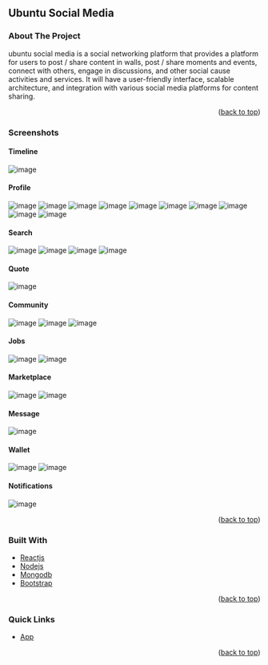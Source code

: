 
<!-- UBUNTU-SOCIAL-MEDIA ABOUT THE PROJECT -->
## Ubuntu Social Media

### <div id="usm-about-the-project">About The Project</div>

ubuntu social media is a social networking platform that provides a platform for users to post / share content in walls, post / share moments and events, connect with others, engage in discussions, and other social cause activities and services. It will have a user-friendly interface, scalable architecture, and integration with various social media platforms for content sharing.

<p align="right">(<a href="#top">back to top</a>)</p>


### Screenshots

#### Timeline
![image](https://github.com/user-attachments/assets/a4c726b4-01ae-48fc-8f92-ca55a83b2cd7)

#### Profile
![image](https://github.com/user-attachments/assets/30b89e7a-7b53-492b-abfd-7c533f0d99bc)
![image](https://github.com/user-attachments/assets/226efedf-d67a-49e5-8f8a-288c5929de7e)
![image](https://github.com/user-attachments/assets/9996917f-0d51-492a-98b2-7ccb5be19127)
![image](https://github.com/user-attachments/assets/99c9c65e-f2e5-4d03-ab20-ec6450863f81)
![image](https://github.com/user-attachments/assets/288593b8-50b3-4f87-b306-8681ea270473)
![image](https://github.com/user-attachments/assets/55a20f06-b9c6-48d6-93f0-22d2febe7ab4)
![image](https://github.com/user-attachments/assets/a2054754-efcc-4822-81e0-0850b520e7dd)
![image](https://github.com/user-attachments/assets/6ccf2685-c7d6-4319-acd8-6c4fcd694576)
![image](https://github.com/user-attachments/assets/bcc9da97-39a2-43d2-848d-254ce18b44c2)
![image](https://github.com/user-attachments/assets/77ede50c-6178-470c-910a-50bbf3b53dcc)

#### Search
![image](https://github.com/user-attachments/assets/231c9a68-895d-4440-a66d-5157a405adee)
![image](https://github.com/user-attachments/assets/bb208b43-34f5-42a4-9998-a1d50d0f85d1)
![image](https://github.com/user-attachments/assets/ba074743-1f6c-4140-9d6e-2fbd4e32a152)
![image](https://github.com/user-attachments/assets/b8799321-a5ea-4b77-805f-fed9776368c3)

#### Quote
![image](https://github.com/user-attachments/assets/ea55d74a-156e-467e-9c06-a8c3e11d1162)

#### Community
![image](https://github.com/user-attachments/assets/6544a6ab-1247-407b-a152-fe4a8d6a4bb3)
![image](https://github.com/user-attachments/assets/7caa689d-a398-4104-b43b-85d8158899bc)
![image](https://github.com/user-attachments/assets/0c3aaad1-d5ec-46ab-86d9-72d3103d1c05)

#### Jobs
![image](https://github.com/user-attachments/assets/c3e6ec3e-3a20-415b-b874-13499bd98271)
![image](https://github.com/user-attachments/assets/3e30db3e-4c96-45c2-8f5b-64b99e5a7afb)

#### Marketplace
![image](https://github.com/user-attachments/assets/84d8b6d8-8e83-443e-a79f-a928e471d745)
![image](https://github.com/user-attachments/assets/46ff740d-030b-4f43-ae7f-48f9ebab9a17)

#### Message
![image](https://github.com/user-attachments/assets/b998d395-121e-4756-9939-fbf412a83c6a)

#### Wallet
![image](https://github.com/user-attachments/assets/97810e20-2cc1-4f05-9182-9315e2a7bacb)
![image](https://github.com/user-attachments/assets/059c239e-202c-41f6-8273-75f63cf68b59)

#### Notifications
![image](https://github.com/user-attachments/assets/69bcceff-4e7d-410a-8fb1-7903cdd80310)


<p align="right">(<a href="#top">back to top</a>)</p>


### Built With

* [Reactjs](https://react.dev/)
* [Nodejs](https://nodejs.org/en)
* [Mongodb](https://www.mongodb.com/)
* [Bootstrap](https://getbootstrap.com/)

<p align="right">(<a href="#top">back to top</a>)</p>


### Quick Links

* [App](https://ubuntu-social-media.notebrains.com/)

<p align="right">(<a href="#top">back to top</a>)</p>

